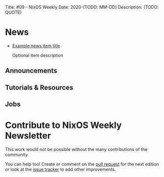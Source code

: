 Title: #09 - NixOS Weekly
Date: 2020-(TODO: MM-DD)
Description: (TODO: QUOTE)

# News

- [Example news item title](http://example.com)

  Optional item description

## Announcements

## Tutorials & Resources

## Jobs

# Contribute to NixOS Weekly Newsletter

This work would not be possible without the many contributions of the community.

You can help too! Create or comment on the [pull request](https://github.com/NixOS/nixos-weekly/pulls)
for the next edition or look at the
[issue tracker](https://github.com/NixOS/nixos-weekly/issues) to add other improvements.

